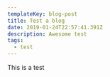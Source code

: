 ```yaml
---
templateKey: blog-post
title: Test a blog
date: 2019-01-24T22:57:41.391Z
description: Awesome test
tags:
  - test
---
```

This is a test
